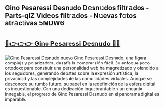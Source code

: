 ## Gino Pesaressi Desnudo D𝚎sn𝚞dos filtr𝚊dos - Parts-qlZ Vid𝚎os filtr𝚊dos - N𝚞evas f𝚘tos atr𝚊ctivas 5MDW6

# <h2><a href="http://mb8pab.tromn.icu/?c=Gino+Pesaressi+Desnudo">🔗👉👉👉 Gino Pesaressi Desnudo 🔗🔗</a></h2>

[![Gino Pesaressi Desnudo nuevo](https://i.imgur.com/pEAQMta.gif)](http://mb8pab.tromn.icu/?c=Gino+Pesaressi+Desnudo)
Gino Pesaressi Desnudo, una figura compleja y polarizadora, desafía la comprensión fácil. Su enfoque poco ortodoxo para construir una personalidad web ha magnetizado y ofendido a los seguidores, generando debates sobre la expresión artística, la privacidad y las complejidades de las comunidades virtuales. Aunque se desconoce su rumbo futuro, su papel en la redefinición de la esfera digital es incuestionable. Con una dedicación inquebrantable y un encanto innegable, el progreso de Gino Pesaressi Desnudo en el panorama digital es imparable.
